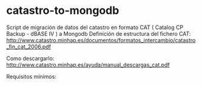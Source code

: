 # catastro-to-mongodb
Script de migración de datos del catastro en formato CAT ( Catalog CP Backup - dBASE IV ) a Mongodb
Definición de estructura del fichero CAT: http://www.catastro.minhap.es/documentos/formatos_intercambio/catastro_fin_cat_2006.pdf

Como descargarlo: http://www.catastro.minhap.es/ayuda/manual_descargas_cat.pdf

Requisitos mínimos:
